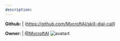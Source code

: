```yaml
---
description: 
---
```



**Github:** | (https://github.com/MycroftAI/skill-dial-call)

**Owner:** | [@MycroftAI](https://github.com/MycroftAI) ![avatart](https://avatars0.githubusercontent.com/u/14171097?v=4)


